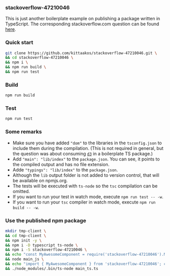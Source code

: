 ### stackoverflow-47210046

This is just another boilerplate example on publishing a package written in TypeScript.
The corresponding stackoverflow.com question can be found [here](https://stackoverflow.com/questions/47210046/how-to-publish-a-component-written-in-typescript-consumable-as-a-global-commonj).

### Quick start
```bash
git clone https://github.com/kittaakos/stackoverflow-47210046.git \
&& cd stackoverflow-47210046 \
&& npm i \
&& npm run build \
&& npm run test
```

### Build
```bash
npm run build
```

### Test
```bash
npm run test
```

### Some remarks
 - Make sure you have added `"dom"` to the libraries in the `tsconfig.json` to include them during the compilation. (This is not required in general, but the question was about consuming [`d3`](https://www.npmjs.com/package/d3) in a boilerplate TS package.)
 - Add `"main": "lib/index"` to the `package.json`. You can see, it points to the compiled output and has no file extension.
 - Adde `"typings": "lib/index"` to the `package.json`.
 - Although the `lib` output folder is not added to version control, that will be available on npmjs.org.
 - The tests will be executed with `ts-node` so the `tsc` compilation can be omitted.
 - If you want to run your test in watch mode, execute `npm run test -- -w`.
 - If you want to run your `tsc` compiler in watch mode, execute `npm run build -- -w`.

### Use the published npm  package
```bash
mkdir tmp-client \
&& cd tmp-client \
&& npm init -y \
&& npm i -D typescript ts-node \
&& npm i -S stackoverflow-47210046 \
&& echo "const MyAwesomeComponent = require('stackoverflow-47210046').MyAwesomeComponent; console.log(new MyAwesomeComponent().render());" > main_js.js \
&& node main_js \
&& echo "import { MyAwesomeComponent } from 'stackoverflow-47210046'; console.log(new MyAwesomeComponent().render());" > main_ts.ts \
&& ./node_modules/.bin/ts-node main_ts.ts
```